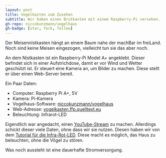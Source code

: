 ```yaml
---
layout: post
title: Vogelkasten zum Zusehen
subtitle: Wir haben einen Brutkasten mit einem Raspberry-Pi versehen.
gh-repo: niccokunzmann/vogelhaus
gh-badge: [star, fork, follow]
---
```


Der Meisennistkasten hängt an einem Baum nahe der machBar im freiLand.
Noch sind keine Meisen eingezogen, vielleicht tun sie das aber noch.

An dem Nistkasten ist ein Raspberry-Pi Model A+ angeklebt.
Dieser befindet sich in einer Aufstrichdose,
damit er vor Wind und Wetter geschützt ist.
Er steuert eine Kamera an, um Bilder zu machen.
Diese stellt er über einen Web-Server bereit.

Ein Paar Daten:
- Computer: Raspberry Pi A+, 5V
- Kamera: Pi-Kamera
- Vogelhaus-Software: [niccokunzmann/vogelhaus]
- Web-Adresse: [vogelkasten.ffp.quelltext.eu]
- Beleuchtung: Infrarot-LED

Eigendlich war angedacht, einen [YouTube-Stream] zu machen.
Allerdings schickt dieser viele Daten, ohne dass wir sie nutzen.
Diesen haben wir von dem [Tutorial für die Infra-Rot-LED][tutorial].
Diese macht es möglich, das Haus zu beleuchten, ohne die Vögel zu stören.

Was noch aussteht ist eine dauerhafte Stromversorgung.


[niccokunzmann/vogelhaus]: https://github.com/niccokunzmann/vogelhaus
[vogelkasten.ffp.quelltext.eu]: http://vogelkasten.ffp.quelltext.eu
[YouTube-Stream]: https://youtu.be/bqxPMIo7t9s
[tutorial]: https://projects.raspberrypi.org/en/projects/infrared-bird-box
